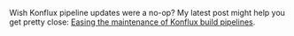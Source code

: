 Wish Konflux pipeline updates were a no-op?
My latest post might help you get pretty close: [Easing the maintenance of Konflux build pipelines](https://gwenneg.com/2025/04/11/konflux-remote-pipeline.html).

